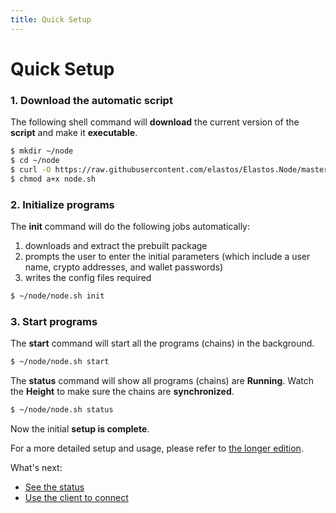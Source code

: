 ```yaml
---
title: Quick Setup
---
```


# Quick Setup

### 1. Download the automatic script

The following shell command will **download** the current version of the **script** and make it **executable**.

```bash
$ mkdir ~/node
$ cd ~/node
$ curl -O https://raw.githubusercontent.com/elastos/Elastos.Node/master/build/skeleton/node.sh
$ chmod a+x node.sh
```

### 2. Initialize programs

The **init** command will do the following jobs automatically:

1. downloads and extract the prebuilt package
2. prompts the user to enter the initial parameters (which include a user name, crypto addresses, and wallet passwords)
3. writes the config files required

```bash
$ ~/node/node.sh init
```

### 3. Start programs

The **start** command will start all the programs (chains) in the background.

```bash
$ ~/node/node.sh start
```

The **status** command will show all programs (chains) are **Running**. Watch the **Height** to make sure the chains are **synchronized**.

```bash
$ ~/node/node.sh status
```

Now the initial **setup is complete**.

For a more detailed setup and usage, please refer to [the longer edition](/nodes/advanced).

What's next:

- [See the status](/nodes/advanced/)
- [Use the client to connect](besides-setup/running-the-client.md)
